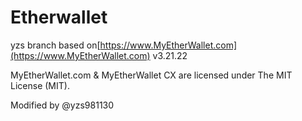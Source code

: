 # Etherwallet 


yzs branch based on[https://www.MyEtherWallet.com](https://www.MyEtherWallet.com) v3.21.22


MyEtherWallet.com & MyEtherWallet CX are licensed under The MIT License (MIT).


Modified by @yzs981130